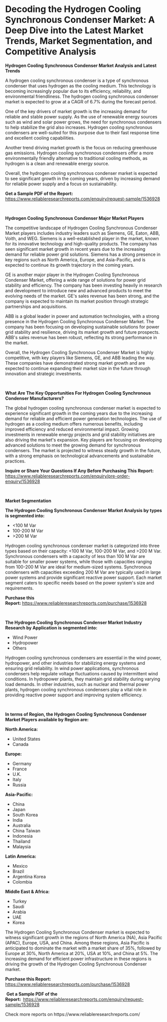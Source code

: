 <p><h1>Decoding the Hydrogen Cooling Synchronous Condenser Market: A Deep Dive into the Latest Market Trends, Market Segmentation, and Competitive Analysis</h1></p><p><strong>Hydrogen Cooling Synchronous Condenser Market Analysis and Latest Trends</strong></p>
<p><p>A hydrogen cooling synchronous condenser is a type of synchronous condenser that uses hydrogen as the cooling medium. This technology is becoming increasingly popular due to its efficiency, reliability, and environmental friendliness. The hydrogen cooling synchronous condenser market is expected to grow at a CAGR of 6.7% during the forecast period.</p><p>One of the key drivers of market growth is the increasing demand for reliable and stable power supply. As the use of renewable energy sources such as wind and solar power grows, the need for synchronous condensers to help stabilize the grid also increases. Hydrogen cooling synchronous condensers are well-suited for this purpose due to their fast response time and excellent cooling capabilities.</p><p>Another trend driving market growth is the focus on reducing greenhouse gas emissions. Hydrogen cooling synchronous condensers offer a more environmentally friendly alternative to traditional cooling methods, as hydrogen is a clean and renewable energy source.</p><p>Overall, the hydrogen cooling synchronous condenser market is expected to see significant growth in the coming years, driven by increasing demand for reliable power supply and a focus on sustainability.</p></p>
<p><strong>Get a Sample PDF of the Report:&nbsp;</strong> <a href="https://www.reliableresearchreports.com/enquiry/request-sample/1536928">https://www.reliableresearchreports.com/enquiry/request-sample/1536928</a></p>
<p>&nbsp;</p>
<p><strong>Hydrogen Cooling Synchronous Condenser Major Market Players</strong></p>
<p><p>The competitive landscape of Hydrogen Cooling Synchronous Condenser Market players includes industry leaders such as Siemens, GE, Eaton, ABB, Voith, and WEG. Siemens is a well-established player in the market, known for its innovative technology and high-quality products. The company has seen significant market growth in recent years due to the increasing demand for reliable power grid solutions. Siemens has a strong presence in key regions such as North America, Europe, and Asia-Pacific, and is expected to continue its growth trajectory in the coming years.</p><p>GE is another major player in the Hydrogen Cooling Synchronous Condenser Market, offering a wide range of solutions for power grid stability and efficiency. The company has been investing heavily in research and development to introduce new and advanced products to meet the evolving needs of the market. GE's sales revenue has been strong, and the company is expected to maintain its market position through strategic partnerships and acquisitions.</p><p>ABB is a global leader in power and automation technologies, with a strong presence in the Hydrogen Cooling Synchronous Condenser Market. The company has been focusing on developing sustainable solutions for power grid stability and resilience, driving its market growth and future prospects. ABB's sales revenue has been robust, reflecting its strong performance in the market.</p><p>Overall, the Hydrogen Cooling Synchronous Condenser Market is highly competitive, with key players like Siemens, GE, and ABB leading the way. These companies have demonstrated strong market growth and are expected to continue expanding their market size in the future through innovation and strategic investments.</p></p>
<p>&nbsp;</p>
<p><strong>What Are The Key Opportunities For Hydrogen Cooling Synchronous Condenser Manufacturers?</strong></p>
<p><p>The global hydrogen cooling synchronous condenser market is expected to experience significant growth in the coming years due to the increasing demand for reliable and efficient power generation technologies. The use of hydrogen as a cooling medium offers numerous benefits, including improved efficiency and reduced environmental impact. Growing investments in renewable energy projects and grid stability initiatives are also driving the market's expansion. Key players are focusing on developing advanced solutions to meet the growing demand for synchronous condensers. The market is projected to witness steady growth in the future, with a strong emphasis on technological advancements and sustainable practices.</p></p>
<p><strong>Inquire or Share Your Questions If Any Before Purchasing This Report:</strong> <a href="https://www.reliableresearchreports.com/enquiry/pre-order-enquiry/1536928">https://www.reliableresearchreports.com/enquiry/pre-order-enquiry/1536928</a></p>
<p>&nbsp;</p>
<p><strong>Market Segmentation</strong></p>
<p><strong>The Hydrogen Cooling Synchronous Condenser Market Analysis by types is segmented into:</strong></p>
<p><ul><li><100 M Var</li><li>100-200 M Var</li><li>>200 M Var</li></ul></p>
<p><p>Hydrogen cooling synchronous condenser market is categorized into three types based on their capacity: <100 M Var, 100-200 M Var, and >200 M Var. Synchronous condensers with a capacity of less than 100 M Var are suitable for smaller power systems, while those with capacities ranging from 100-200 M Var are ideal for medium-sized systems. Synchronous condensers with capacities exceeding 200 M Var are typically used in large power systems and provide significant reactive power support. Each market segment caters to specific needs based on the power system's size and requirements.</p></p>
<p><strong>Purchase this Report:&nbsp;</strong><a href="https://www.reliableresearchreports.com/purchase/1536928">https://www.reliableresearchreports.com/purchase/1536928</a></p>
<p>&nbsp;</p>
<p><strong>The Hydrogen Cooling Synchronous Condenser Market Industry Research by Application is segmented into:</strong></p>
<p><ul><li>Wind Power</li><li>Hydropower</li><li>Others</li></ul></p>
<p><p>Hydrogen cooling synchronous condensers are essential in the wind power, hydropower, and other industries for stabilizing energy systems and ensuring grid reliability. In wind power applications, synchronous condensers help regulate voltage fluctuations caused by intermittent wind conditions. In hydropower plants, they maintain grid stability during varying load demands. In other industries, such as nuclear and thermal power plants, hydrogen cooling synchronous condensers play a vital role in providing reactive power support and improving system efficiency.</p></p>
<p>&nbsp;</p>
<p><strong>In terms of Region, the Hydrogen Cooling Synchronous Condenser Market Players available by Region are:</strong></p>
<p>
    <p> <strong> North America: </strong>
        <ul>
            <li>United States</li>
            <li>Canada</li>
        </ul>
        </p> 
    <p> <strong> Europe: </strong>
        <ul>
            <li>Germany</li>
            <li>France</li>
            <li>U.K.</li>
            <li>Italy</li>
            <li>Russia</li>
        </ul>
        </p> 
    <p> <strong> Asia-Pacific: </strong>
        <ul>
            <li>China</li>
            <li>Japan</li>
            <li>South Korea</li>
            <li>India</li>
            <li>Australia</li>
            <li>China Taiwan</li>
            <li>Indonesia</li>
            <li>Thailand</li>
            <li>Malaysia</li>
        </ul>
        </p> 
    <p> <strong> Latin America: </strong>
        <ul>
            <li>Mexico</li>
            <li>Brazil</li>
            <li>Argentina Korea</li>
            <li>Colombia</li>
        </ul>
        </p> 
    <p> <strong> Middle East & Africa: </strong>
        <ul>
            <li>Turkey</li>
            <li>Saudi</li>
            <li>Arabia</li>
            <li>UAE</li>
            <li>Korea</li>
        </ul>
    </p>
    </p>
<p><p>The Hydrogen Cooling Synchronous Condenser market is expected to witness significant growth in the regions of North America (NA), Asia Pacific (APAC), Europe, USA, and China. Among these regions, Asia Pacific is anticipated to dominate the market with a market share of 35%, followed by Europe at 30%, North America at 20%, USA at 10%, and China at 5%. The increasing demand for efficient power infrastructure in these regions is driving the growth of the Hydrogen Cooling Synchronous Condenser market.</p></p>
<p><strong>Purchase this Report: </strong><a href="https://www.reliableresearchreports.com/purchase/1536928">https://www.reliableresearchreports.com/purchase/1536928</a></p>
<p>&nbsp;<strong>Get a Sample PDF of the Report:&nbsp;&nbsp;</strong><a href="https://www.reliableresearchreports.com/enquiry/request-sample/1536928">https://www.reliableresearchreports.com/enquiry/request-sample/1536928</a></p>
<p><strong></strong></p>
<p>Check more reports on https://www.reliableresearchreports.com/</p>